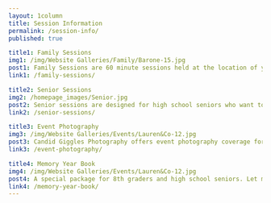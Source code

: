 ```yaml
---
layout: 1column
title: Session Information
permalink: /session-info/
published: true

title1: Family Sessions
img1: /img/Website Galleries/Family/Barone-15.jpg
post1: Family Sessions are 60 minute sessions held at the location of your choice where I will capture a mixture of portraits and candid shots of your family together. 
link1: /family-sessions/

title2: Senior Sessions
img2: /homepage_images/Senior.jpg
post2: Senior sessions are designed for high school seniors who want to show off their accomplishments with high-quality imagery. I will assist in choosing a location, planning outfits, designing your image displays, and customizing your ordering session.
link2: /senior-sessions/

title3: Event Photography
img3: /img/Website Galleries/Events/Lauren&Co-12.jpg
post3: Candid Giggles Photography offers event photography coverage for events up to 4 hours. Every detail will be captured- from the cake to the smiling faces of your guests. The perfect way to remember your special event is with a custom photo book, which is included in two of the three packages.
link3: /event-photography/

title4: Memory Year Book
img4: /img/Website Galleries/Events/Lauren&Co-12.jpg
post4: A special package for 8th graders and high school seniors. Let me do the shutter snapping while you enjoy your son or daughter’s most memorable events of the school year. A “memory year book” is perfect for busy parents who want to save time, receive high quality images, and be captured in the memory as well.
link4: /memory-year-book/
---
```

